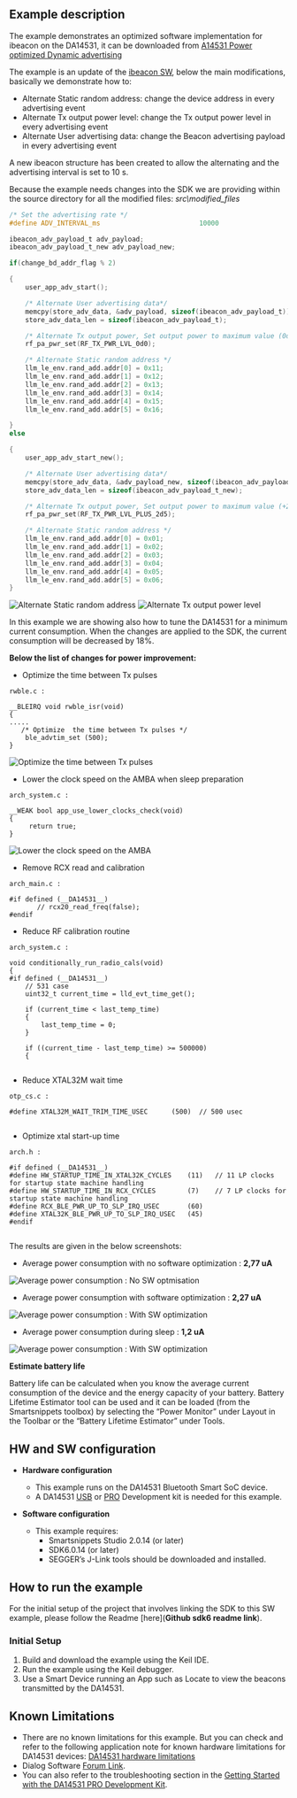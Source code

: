 ## Example description

The example demonstrates an optimized software implementation for ibeacon on the DA14531, it can be downloaded from [A14531 Power optimized Dynamic advertising](http://lpccs-docs.dialog-semiconductor.com/SW_Example/SDK6/DA14531_Power_optimized_Dynamic_advertising.zip)

The example is an update of the [ibeacon SW](https://www.dialog-semiconductor.com/sites/default/files/da14531_ibeacon.zip), below the main modifications, basically we demonstrate how to:

- Alternate Static random address: change the device address in every advertising event
- Alternate Tx output power level: change the Tx output power level in every advertising event
- Alternate User advertising data: change the Beacon advertising payload in every advertising event 

A new ibeacon structure has been created to allow the alternating and the advertising interval is set to 10 s.

Because the example needs changes into the SDK we are providing within the source directory for all the modified files: *src\modified_files*

```` C
/* Set the advertising rate */
#define ADV_INTERVAL_ms							10000
````

```` C
ibeacon_adv_payload_t adv_payload;
ibeacon_adv_payload_t_new adv_payload_new;
````


```` C
if(change_bd_addr_flag % 2)

{
	user_app_adv_start();

	/* Alternate User advertising data*/
	memcpy(store_adv_data, &adv_payload, sizeof(ibeacon_adv_payload_t));
	store_adv_data_len = sizeof(ibeacon_adv_payload_t);

	/* Alternate Tx output power, Set output power to maximum value (0dBm) */
	rf_pa_pwr_set(RF_TX_PWR_LVL_0d0);

	/* Alternate Static random address */
	llm_le_env.rand_add.addr[0] = 0x11;
	llm_le_env.rand_add.addr[1] = 0x12;
	llm_le_env.rand_add.addr[2] = 0x13;
	llm_le_env.rand_add.addr[3] = 0x14;
	llm_le_env.rand_add.addr[4] = 0x15;
	llm_le_env.rand_add.addr[5] = 0x16;

}
else 

{
	user_app_adv_start_new();

	/* Alternate User advertising data*/
	memcpy(store_adv_data, &adv_payload_new, sizeof(ibeacon_adv_payload_t_new));
	store_adv_data_len = sizeof(ibeacon_adv_payload_t_new);

	/* Alternate Tx output power, Set output power to maximum value (+2.5dBm) */
	rf_pa_pwr_set(RF_TX_PWR_LVL_PLUS_2d5);

	/* Alternate Static random address */
	llm_le_env.rand_add.addr[0] = 0x01;
	llm_le_env.rand_add.addr[1] = 0x02;
	llm_le_env.rand_add.addr[2] = 0x03;
	llm_le_env.rand_add.addr[3] = 0x04;
	llm_le_env.rand_add.addr[4] = 0x05;
	llm_le_env.rand_add.addr[5] = 0x06;
}	 

````

![Alternate Static random address](assets/alternate.jpg)
![Alternate Tx output power level](assets/power_alternate.jpg)

In this example we are showing also how to tune the DA14531 for a minimum current consumption.
When the changes are applied to the SDK, the current consumption will be decreased by 18%. 

**Below the list of changes for power improvement:**

- Optimize  the time between Tx pulses

````
rwble.c :

__BLEIRQ void rwble_isr(void)
{
.....
   /* Optimize  the time between Tx pulses */
	ble_advtim_set (500);
}

````

![Optimize  the time between Tx pulses](assets/interchannel.jpg)



- Lower the clock speed on the AMBA when sleep preparation 

````
arch_system.c :

__WEAK bool app_use_lower_clocks_check(void)
{
	 return true;
}
````
![Lower the clock speed on the AMBA](assets/power_clock.jpg)

- Remove RCX read and calibration

````
arch_main.c :

#if defined (__DA14531__)
       // rcx20_read_freq(false);
#endif

````

- Reduce RF calibration routine 

````
arch_system.c :

void conditionally_run_radio_cals(void)
{
#if defined (__DA14531__)
    // 531 case
    uint32_t current_time = lld_evt_time_get();

    if (current_time < last_temp_time)
    {
        last_temp_time = 0;
    }

    if ((current_time - last_temp_time) >= 500000)
    {
 

````
- Reduce XTAL32M wait time 

````
otp_cs.c :

#define XTAL32M_WAIT_TRIM_TIME_USEC      (500)  // 500 usec
 
````

- Optimize xtal start-up time

````
arch.h :

#if defined (__DA14531__)
#define HW_STARTUP_TIME_IN_XTAL32K_CYCLES    (11)   // 11 LP clocks for startup state machine handling
#define HW_STARTUP_TIME_IN_RCX_CYCLES        (7)    // 7 LP clocks for startup state machine handling
#define RCX_BLE_PWR_UP_TO_SLP_IRQ_USEC       (60)
#define XTAL32K_BLE_PWR_UP_TO_SLP_IRQ_USEC   (45)
#endif
 
````

The results are given in the below screenshots:

- Average power consumption  with no software optimization : **2,77 uA**

![Average power consumption  : No SW optmisation](assets/results_no_optim.jpg)


- Average power consumption  with software optimization : **2,27 uA**

![Average power consumption : With SW optimization](assets/results_optim.jpg)

- Average power consumption during sleep : **1,2 uA**

![Average power consumption : With SW optimization](assets/sleep_current.jpg)

**Estimate battery life**

Battery life can be calculated when you know the average current consumption of the device and the energy capacity of your battery.
Battery Lifetime Estimator tool can be used and it can be loaded (from the Smartsnippets toolbox) by selecting the “Power Monitor” under Layout in the Toolbar or the “Battery Lifetime Estimator” under Tools.

## HW and SW configuration


* **Hardware configuration**

	- This example runs on the DA14531 Bluetooth Smart SoC device.
	- A DA14531 [USB](https://www.dialog-semiconductor.com/products/da14531-development-kit-usb) or [PRO](https://www.dialog-semiconductor.com/products/da14531-development-kit-pro) Development kit is needed for this example.
	
* **Software configuration**

	- This example requires:
        * Smartsnippets Studio 2.0.14 (or later)
        * SDK6.0.14 (or later)
		* SEGGER’s J-Link tools should be downloaded and installed.

## How to run the example

For the initial setup of the project that involves linking the SDK to this SW example, please follow the Readme [here](__Github sdk6 readme link__).

### Initial Setup

1.  Build and download the example using the Keil IDE. 
2.  Run the example using the Keil debugger.
3.  Use a Smart Device running an App such as Locate to view the beacons transmitted by the DA14531.

## Known Limitations

- There are no known limitations for this example. But you can check and refer to the following 
  application note for known hardware limitations for DA14531 devices:
  [DA14531 hardware limitations](https://www.dialog-semiconductor.com/sites/default/files/da14531_errata_1v0.pdf)
- Dialog Software [Forum Link](https://support.dialog-semiconductor.com/forums/dialog-smartbond-bluetooth-low-energy-%E2%80%93-software "Forum Link").
- You can also refer to the troubleshooting section in the [Getting Started with the DA14531 PRO Development Kit](http://lpccs-docs.dialog-semiconductor.com/UM-B-117-DA14531-Getting-Started-With-The-Pro-Development-Kit/index.html).


